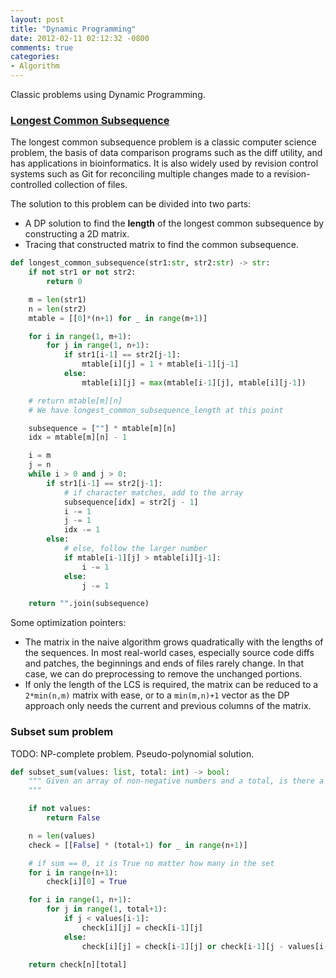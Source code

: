 ```yaml
---
layout: post
title: "Dynamic Programming"
date: 2012-02-11 02:12:32 -0800
comments: true
categories: 
- Algorithm
---
```


Classic problems using Dynamic Programming.

<!--more-->

### [Longest Common Subsequence](https://en.wikipedia.org/wiki/Longest_common_subsequence_problem)

The longest common subsequence problem is a classic computer science problem, the basis of data comparison programs such as the diff utility, and has applications in bioinformatics. 
It is also widely used by revision control systems such as Git for reconciling multiple changes made to a revision-controlled collection of files.

The solution to this problem can be divided into two parts:

* A DP solution to find the **length** of the longest common subsequence by constructing a 2D matrix.
* Tracing that constructed matrix to find the common subsequence.

``` python
def longest_common_subsequence(str1:str, str2:str) -> str:
    if not str1 or not str2:
        return 0

    m = len(str1)
    n = len(str2)
    mtable = [[0]*(n+1) for _ in range(m+1)]

    for i in range(1, m+1):
        for j in range(1, n+1):
            if str1[i-1] == str2[j-1]:
                mtable[i][j] = 1 + mtable[i-1][j-1]
            else:
                mtable[i][j] = max(mtable[i-1][j], mtable[i][j-1])

    # return mtable[m][n]
    # We have longest_common_subsequence_length at this point

    subsequence = [""] * mtable[m][n]
    idx = mtable[m][n] - 1

    i = m
    j = n
    while i > 0 and j > 0:
        if str1[i-1] == str2[j-1]:
            # if character matches, add to the array
            subsequence[idx] = str2[j - 1]
            i -= 1
            j -= 1
            idx -= 1
        else:
            # else, follow the larger number
            if mtable[i-1][j] > mtable[i][j-1]:
                i -= 1
            else:
                j -= 1

    return "".join(subsequence)
```

Some optimization pointers:

* The matrix in the naive algorithm grows quadratically with the lengths of the sequences.
  In most real-world cases, especially source code diffs and patches, the beginnings and ends of files rarely change.
  In that case, we can do preprocessing to remove the unchanged portions.
* If only the length of the LCS is required, the matrix can be reduced to a `2*min(n,m)` matrix with ease, or to a `min(m,n)+1` vector as the DP approach only needs the current and previous columns of the matrix.

### Subset sum problem

TODO: NP-complete problem. Pseudo-polynomial solution.

``` python Subset sum problem
def subset_sum(values: list, total: int) -> bool:
    """ Given an array of non-negative numbers and a total, is there a way to add up those numbers to the total.
    """

    if not values:
        return False

    n = len(values)
    check = [[False] * (total+1) for _ in range(n+1)]

    # if sum == 0, it is True no matter how many in the set
    for i in range(n+1):
        check[i][0] = True

    for i in range(1, n+1):
        for j in range(1, total+1):
            if j < values[i-1]:
                check[i][j] = check[i-1][j]
            else:
                check[i][j] = check[i-1][j] or check[i-1][j - values[i-1]]

    return check[n][total]
```
